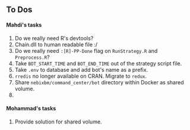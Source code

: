 ## To Dos

#### Mahdi's tasks
1. Do we really need R's devtools?
2. Chain.dll to human readable file :/
3. Do we really need `:[R]-PP-Done` flag on `RunStrategy.R` and `Preprocess.R`?
4. Take `BOT_START_TIME` and `BOT_END_TIME` out of the strategy script file.
5. Take `.env` to database and add bot's name as a prefix.
6. `rredis` no longer available on CRAN. Migrate to `redux`.
7. Share `nebixbm/command_center/bot` directory within Docker as shared volume.
8. 

#### Mohammad's tasks
1. Provide solution for shared volume.